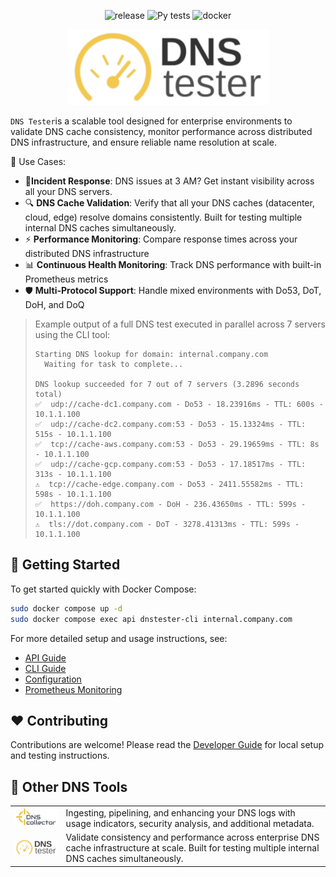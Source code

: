 <p align="center">
  <img src="https://img.shields.io/github/v/release/dmachard/dns-tester?logo=github&sort=semver" alt="release"/>
  <img src="https://img.shields.io/badge/pytest-44-green" alt="Py tests"/>
  <img src="https://img.shields.io/docker/pulls/dmachard/dnstester.svg" alt="docker"/>
</p>

<p align="center">
  <img src="docs/logo-dns-tester.png" alt="DNS-collector"/>
</p>

`DNS Tester`is a scalable tool designed for enterprise environments to validate DNS cache consistency, monitor performance across distributed DNS infrastructure, and ensure reliable name resolution at scale.

🎯 Use Cases:
- 🚨**Incident Response**: DNS issues at 3 AM? Get instant visibility across all your DNS servers.
- 🔍 **DNS Cache Validation**: Verify that all your DNS caches (datacenter, cloud, edge) resolve domains consistently. Built for testing multiple internal DNS caches simultaneously.
- ⚡ **Performance Monitoring**: Compare response times across your distributed DNS infrastructure
- 📊 **Continuous Health Monitoring**: Track DNS performance with built-in Prometheus metrics
- 🛡️ **Multi-Protocol Support**: Handle mixed environments with Do53, DoT, DoH, and DoQ

> Example output of a full DNS test executed in parallel across 7 servers using the CLI tool:
> 
> ```
> Starting DNS lookup for domain: internal.company.com
>   Waiting for task to complete...
> 
> DNS lookup succeeded for 7 out of 7 servers (3.2896 seconds total)
> ✅  udp://cache-dc1.company.com - Do53 - 18.23916ms - TTL: 600s - 10.1.1.100
> ✅  udp://cache-dc2.company.com:53 - Do53 - 15.13324ms - TTL: 515s - 10.1.1.100
> ✅  tcp://cache-aws.company.com:53 - Do53 - 29.19659ms - TTL: 8s - 10.1.1.100
> ✅  udp://cache-gcp.company.com:53 - Do53 - 17.18517ms - TTL: 313s - 10.1.1.100
> ⚠️  tcp://cache-edge.company.com - Do53 - 2411.55582ms - TTL: 598s - 10.1.1.100
> ✅  https://doh.company.com - DoH - 236.43650ms - TTL: 599s - 10.1.1.100
> ⚠️  tls://dot.company.com - DoT - 3278.41313ms - TTL: 599s - 10.1.1.100
> ```

## 🚀 Getting Started

To get started quickly with Docker Compose:

```bash
sudo docker compose up -d
sudo docker compose exec api dnstester-cli internal.company.com
```

For more detailed setup and usage instructions, see:
- [API Guide](docs/API_GUIDE.md) 
- [CLI Guide](docs/CLI_GUIDE.md) 
- [Configuration](docs/CONFIG.md)
- [Prometheus Monitoring](docs/MONITORING.md)

## ❤️ Contributing

Contributions are welcome!
Please read the [Developer Guide](CONTRIBUTING.md) for local setup and testing instructions.

## 🧰 Other DNS Tools

| | |
|:--:|------------|
| <a href="https://github.com/dmachard/DNS-collector" target="_blank"><img src="https://github.com/dmachard/DNS-collector/blob/main/docs/dns-collector_logo.png?raw=true" alt="DNS-collector" width="200"/></a> | Ingesting, pipelining, and enhancing your DNS logs with usage indicators, security analysis, and additional metadata. |
| <a href="https://github.com/dmachard/DNS-tester" target="_blank"><img src="https://github.com/dmachard/DNS-tester/blob/main/docs/logo-dns-tester.png?raw=true" alt="DNS-collector" width="200"/></a> | Validate consistency and performance across enterprise DNS cache infrastructure at scale. Built for testing multiple internal DNS caches simultaneously. |

